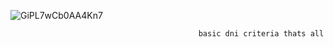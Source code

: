 

![GiPL7wCb0AA4Kn7](https://github.com/user-attachments/assets/2a9d3f8c-7085-4ac2-af85-0696f6e210e7)




                                              basic dni criteria thats all 



